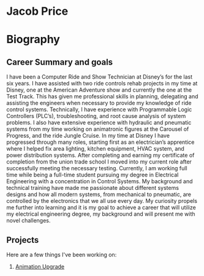 # Jacob Price
# Biography



## Career Summary and goals
I have been a Computer Ride and Show Technician at Disney’s for the last six years. I have assisted with two ride controls rehab projects in my time at Disney, one at the American Adventure show and currently the one at the Test Track. This has given me professional skills in planning, delegating and assisting the engineers when necessary to provide my knowledge of ride control systems. Technically, I have experience with Programmable Logic Controllers (PLC’s), troubleshooting, and root cause analysis of system problems. I also have extensive experience with hydraulic and pneumatic systems from my time working on animatronic figures at the Carousel of Progress, and the ride Jungle Cruise. 
In my time at Disney I have progressed through many roles, starting first as an electrician’s apprentice where I helped fix area lighting, kitchen equipment, HVAC system, and power distribution systems. After completing and earning my certificate of completion from the union trade school I moved into my current role after successfully meeting the necessary testing. Currently, I am working full time while being a full-time student pursuing my degree in Electrical Engineering with a concentration in Control Systems. My background and technical training have made me passionate about different systems designs and how all modern systems, from mechanical to pneumatic, are controlled by the electronics that we all use every day. My curiosity propels me further into learning and it is my goal to achieve a career that will utilize my electrical engineering degree, my background and will present me with novel challenges. 

## Projects
Here are a few things I've been working on:
1. [Animation Upgrade](project1.md)
